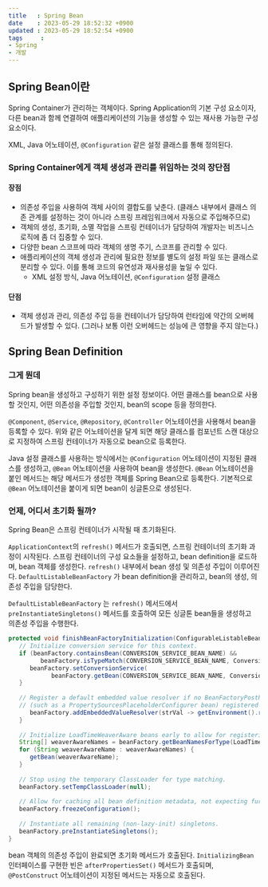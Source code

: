 ```yaml
---
title   : Spring Bean
date    : 2023-05-29 18:52:32 +0900
updated : 2023-05-29 18:52:54 +0900
tags     : 
- Spring
- 개발
---
```


## Spring Bean이란

Spring Container가 관리하는 객체이다. 
Spring Application의 기본 구성 요소이자, 다른 bean과 함께 연결하여 애플리케이션의 기능을 생성할 수 있는 재사용 가능한 구성 요소이다.

XML, Java 어노테이션, `@Configuration` 같은 설정 클래스를 통해 정의된다.

### Spring Container에게 객체 생성과 관리를 위임하는 것의 장단점

#### 장점
- 의존성 주입을 사용하여 객체 사이의 결합도를 낮춘다. (클래스 내부에서 클래스 의존 관계를 설정하는 것이 아니라 스프링 프레임워크에서 자동으로 주입해주므로)
- 객체의 생성, 초기화, 소멸 작업을 스프링 컨테이너가 담당하여 개발자는 비즈니스 로직에 좀 더 집중할 수 있다. 
- 다양한 bean 스코프에 따라 객체의 생명 주기, 스코프를 관리할 수 있다.
- 애플리케이션의 객체 생성과 관리에 필요한 정보를 별도의 설정 파일 또는 클래스로 분리할 수 있다. 이를 통해 코드의 유연성과 재사용성을 높일 수 있다.
	- XML 설정 방식, Java 어노테이션, `@Configuration` 설정 클래스

#### 단점
- 객체 생성과 관리, 의존성 주입 등을 컨테이너가 담당하여 런타임에 약간의 오버헤드가 발생할 수 있다. (그러나 보통 이런 오버헤드는 성능에 큰 영향을 주지 않는다.)

## Spring Bean Definition

### 그게 뭔데
Spring bean을 생성하고 구성하기 위한 설정 정보이다. 
어떤 클래스를 bean으로 사용할 것인지, 어떤 의존성을 주입할 것인지, bean의 scope 등을 정의한다.

`@Component`, `@Service`, `@Repository`, `@Controller` 어노테이션을 사용해서 bean을 등록할 수 있다. 위와 같은 어노테이션을 달게 되면 해당 클래스를 컴포넌트 스캔 대상으로 지정하여 스프링 컨테이너가 자동으로 bean으로 등록한다.

Java 설정 클래스를 사용하는 방식에서는 `@Configuration` 어노테이션이 지정된 클래스를 생성하고, `@Bean` 어노테이션을 사용하여 bean을 생성한다. 
`@Bean` 어노테이션을 붙인 메서드는 해당 메서드가 생성한 객체를 Spring Bean으로 등록한다. 
기본적으로 `@Bean` 어노테이션을 붙이게 되면 bean이 싱글톤으로 생성된다. 

### 언제, 어디서 초기화 될까?
Spring Bean은 스프링 컨테이너가 시작될 때 초기화된다. 

`ApplicationContext`의 `refresh()` 메서드가 호출되면, 스프링 컨테이너의 초기화 과정이 시작된다. 스프링 컨테이너의 구성 요소들을 설정하고, bean definition을 로드하며, bean 객체를 생성한다.
`refresh()` 내부에서 bean 생성 및 의존성 주입이 이루어진다. `DefaultListableBeanFactory` 가 bean definition을 관리하고, bean의 생성, 의존성 주입을 담당한다.

`DefaultListableBeanFactory` 는 `refresh()` 메서드에서 `preInstantiateSingletons()` 메서드를 호출하여 모든 싱글톤 bean들을 생성하고 의존성 주입을 수행한다.

```java
protected void finishBeanFactoryInitialization(ConfigurableListableBeanFactory beanFactory) {  
   // Initialize conversion service for this context.  
   if (beanFactory.containsBean(CONVERSION_SERVICE_BEAN_NAME) &&  
         beanFactory.isTypeMatch(CONVERSION_SERVICE_BEAN_NAME, ConversionService.class)) {  
      beanFactory.setConversionService(  
            beanFactory.getBean(CONVERSION_SERVICE_BEAN_NAME, ConversionService.class));  
   }  
  
   // Register a default embedded value resolver if no BeanFactoryPostProcessor  
   // (such as a PropertySourcesPlaceholderConfigurer bean) registered any before:   // at this point, primarily for resolution in annotation attribute values.   if (!beanFactory.hasEmbeddedValueResolver()) {  
      beanFactory.addEmbeddedValueResolver(strVal -> getEnvironment().resolvePlaceholders(strVal));  
   }  
  
   // Initialize LoadTimeWeaverAware beans early to allow for registering their transformers early.  
   String[] weaverAwareNames = beanFactory.getBeanNamesForType(LoadTimeWeaverAware.class, false, false);  
   for (String weaverAwareName : weaverAwareNames) {  
      getBean(weaverAwareName);  
   }  
  
   // Stop using the temporary ClassLoader for type matching.  
   beanFactory.setTempClassLoader(null);  
  
   // Allow for caching all bean definition metadata, not expecting further changes.  
   beanFactory.freezeConfiguration();  
  
   // Instantiate all remaining (non-lazy-init) singletons.  
   beanFactory.preInstantiateSingletons();  
}
```

bean 객체의 의존성 주입이 완료되면 초기화 메서드가 호출된다. 
`InitializingBean` 인터페이스를 구현한 빈은 `afterPropertiesSet()` 메서드가 호출되며, `@PostConstruct` 어노테이션이 지정된 메서드는 자동으로 호출된다.